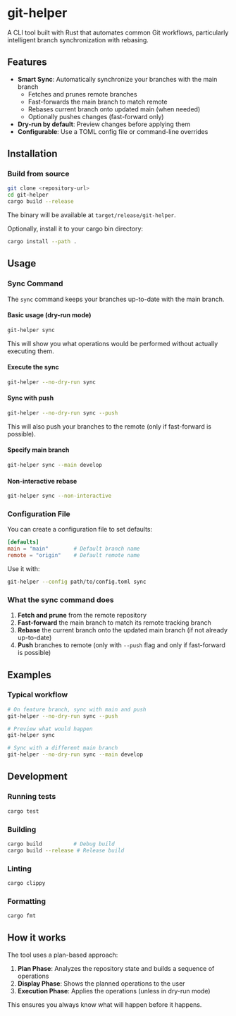 # git-helper

A CLI tool built with Rust that automates common Git workflows, particularly intelligent branch synchronization with rebasing.

## Features

- **Smart Sync**: Automatically synchronize your branches with the main branch
  - Fetches and prunes remote branches
  - Fast-forwards the main branch to match remote
  - Rebases current branch onto updated main (when needed)
  - Optionally pushes changes (fast-forward only)
- **Dry-run by default**: Preview changes before applying them
- **Configurable**: Use a TOML config file or command-line overrides

## Installation

### Build from source

```bash
git clone <repository-url>
cd git-helper
cargo build --release
```

The binary will be available at `target/release/git-helper`.

Optionally, install it to your cargo bin directory:

```bash
cargo install --path .
```

## Usage

### Sync Command

The `sync` command keeps your branches up-to-date with the main branch.

#### Basic usage (dry-run mode)

```bash
git-helper sync
```

This will show you what operations would be performed without actually executing them.

#### Execute the sync

```bash
git-helper --no-dry-run sync
```

#### Sync with push

```bash
git-helper --no-dry-run sync --push
```

This will also push your branches to the remote (only if fast-forward is possible).

#### Specify main branch

```bash
git-helper sync --main develop
```

#### Non-interactive rebase

```bash
git-helper sync --non-interactive
```

### Configuration File

You can create a configuration file to set defaults:

```toml
[defaults]
main = "main"        # Default branch name
remote = "origin"    # Default remote name
```

Use it with:

```bash
git-helper --config path/to/config.toml sync
```

### What the sync command does

1. **Fetch and prune** from the remote repository
2. **Fast-forward** the main branch to match its remote tracking branch
3. **Rebase** the current branch onto the updated main branch (if not already up-to-date)
4. **Push** branches to remote (only with `--push` flag and only if fast-forward is possible)

## Examples

### Typical workflow

```bash
# On feature branch, sync with main and push
git-helper --no-dry-run sync --push

# Preview what would happen
git-helper sync

# Sync with a different main branch
git-helper --no-dry-run sync --main develop
```

## Development

### Running tests

```bash
cargo test
```

### Building

```bash
cargo build          # Debug build
cargo build --release # Release build
```

### Linting

```bash
cargo clippy
```

### Formatting

```bash
cargo fmt
```

## How it works

The tool uses a plan-based approach:

1. **Plan Phase**: Analyzes the repository state and builds a sequence of operations
2. **Display Phase**: Shows the planned operations to the user
3. **Execution Phase**: Applies the operations (unless in dry-run mode)

This ensures you always know what will happen before it happens.
